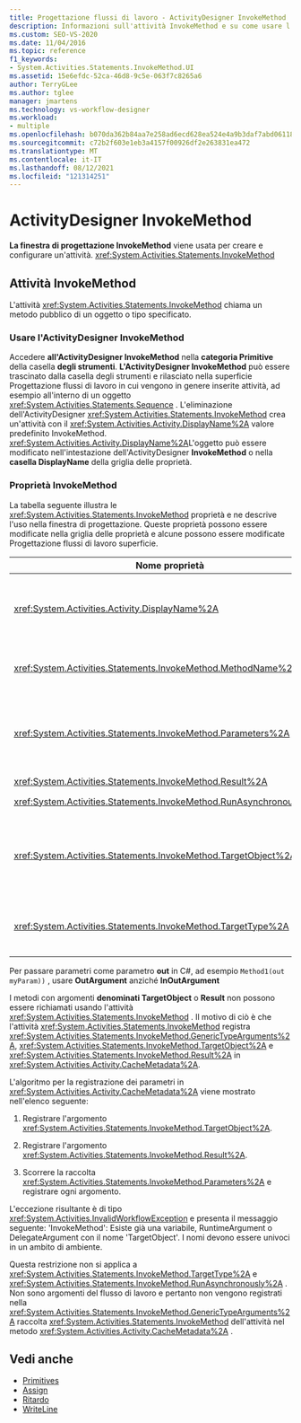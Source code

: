 ```yaml
---
title: Progettazione flussi di lavoro - ActivityDesigner InvokeMethod
description: Informazioni sull'attività InvokeMethod e su come usare l'ActivityDesigner InvokeMethod per creare e configurare un'attività InvokeMethod.
ms.custom: SEO-VS-2020
ms.date: 11/04/2016
ms.topic: reference
f1_keywords:
- System.Activities.Statements.InvokeMethod.UI
ms.assetid: 15e6efdc-52ca-46d8-9c5e-063f7c8265a6
author: TerryGLee
ms.author: tglee
manager: jmartens
ms.technology: vs-workflow-designer
ms.workload:
- multiple
ms.openlocfilehash: b070da362b84aa7e258ad6ecd628ea524e4a9b3daf7abd06118b783399c2baa9
ms.sourcegitcommit: c72b2f603e1eb3a4157f00926df2e263831ea472
ms.translationtype: MT
ms.contentlocale: it-IT
ms.lasthandoff: 08/12/2021
ms.locfileid: "121314251"
---
```

# <a name="invokemethod-activity-designer"></a>ActivityDesigner InvokeMethod

**La finestra di progettazione InvokeMethod** viene usata per creare e configurare un'attività. <xref:System.Activities.Statements.InvokeMethod>

## <a name="the-invokemethod-activity"></a>Attività InvokeMethod

L'attività <xref:System.Activities.Statements.InvokeMethod> chiama un metodo pubblico di un oggetto o tipo specificato.

### <a name="use-the-invokemethod-activity-designer"></a>Usare l'ActivityDesigner InvokeMethod

Accedere **all'ActivityDesigner InvokeMethod** nella **categoria Primitive** della casella **degli strumenti**. **L'ActivityDesigner InvokeMethod** può essere  trascinato dalla casella degli strumenti e rilasciato nella superficie Progettazione flussi di lavoro in cui vengono in genere inserite attività, ad esempio all'interno di un oggetto <xref:System.Activities.Statements.Sequence> . L'eliminazione dell'ActivityDesigner <xref:System.Activities.Statements.InvokeMethod> crea un'attività con il <xref:System.Activities.Activity.DisplayName%2A> valore predefinito InvokeMethod. <xref:System.Activities.Activity.DisplayName%2A>L'oggetto può essere modificato nell'intestazione dell'ActivityDesigner **InvokeMethod** o nella **casella DisplayName** della griglia delle proprietà.

### <a name="the-invokemethod-properties"></a>Proprietà InvokeMethod

La tabella seguente illustra le <xref:System.Activities.Statements.InvokeMethod> proprietà e ne descrive l'uso nella finestra di progettazione. Queste proprietà possono essere modificate nella griglia delle proprietà e alcune possono essere modificate Progettazione flussi di lavoro superficie.

|Nome proprietà|Obbligatoria|Utilizzo|
|-|--------------|-|
|<xref:System.Activities.Activity.DisplayName%2A>|Falso|Nome descrittivo dell'attività <xref:System.Activities.Statements.InvokeMethod>. Il valore predefinito è InvokeMethod.<br /><br /> Anche se <xref:System.Activities.Activity.DisplayName%2A> non è strettamente necessario, è meglio usarne uno.|
|<xref:System.Activities.Statements.InvokeMethod.MethodName%2A>|Vero|Nome del metodo da richiamare quando viene eseguita l'attività. Il metodo chiamato deve essere dichiarato come **pubblico.** Questa proprietà può essere modificata nell'area di progettazione ed è obbligatoria.|
|<xref:System.Activities.Statements.InvokeMethod.Parameters%2A>|Falso|Raccolta di parametri del metodo chiamato. I parametri devono essere aggiunti alla raccolta nello stesso ordine in cui vengono visualizzati nella firma del metodo. Per visualizzare la **finestra di** dialogo Parametri in cui è possibile impostare questa proprietà, fare clic sul pulsante con i puntini di sospensione nel **campo** Parametri della griglia delle proprietà. Fare clic **sul pulsante Crea** argomento per aggiungere i parametri.|
|<xref:System.Activities.Statements.InvokeMethod.Result%2A>|Falso|Valore restituito dalla chiamata del metodo.|
|<xref:System.Activities.Statements.InvokeMethod.RunAsynchronously%2A>|Vero|Specifica se il metodo viene chiamato in modo asincrono. Il valore predefinito è **False**.|
|<xref:System.Activities.Statements.InvokeMethod.TargetObject%2A>|Falso|Oggetto contenente il metodo da chiamare. È possibile modificare questa proprietà nell'area della finestra di progettazione.<br /><br /> È necessario impostare <xref:System.Activities.Statements.InvokeMethod.TargetObject%2A> o <xref:System.Activities.Statements.InvokeMethod.TargetType%2A>.|
|<xref:System.Activities.Statements.InvokeMethod.TargetType%2A>|Falso|Tipo di <xref:System.Activities.Statements.InvokeMethod.TargetObject%2A>. È possibile modificare questa proprietà nell'area della finestra di progettazione. È necessario impostare questa proprietà solo se il metodo chiamato è statico.|

Per passare parametri come parametro **out** in C#, ad esempio `Method1(out myParam))` , usare **OutArgument** anziché **InOutArgument**

I metodi con argomenti **denominati TargetObject** o **Result** non possono essere richiamati usando l'attività <xref:System.Activities.Statements.InvokeMethod> . Il motivo di ciò è che l'attività <xref:System.Activities.Statements.InvokeMethod> registra <xref:System.Activities.Statements.InvokeMethod.GenericTypeArguments%2A>, <xref:System.Activities.Statements.InvokeMethod.TargetObject%2A> e <xref:System.Activities.Statements.InvokeMethod.Result%2A> in <xref:System.Activities.Activity.CacheMetadata%2A>.

L'algoritmo per la registrazione dei parametri in <xref:System.Activities.Activity.CacheMetadata%2A> viene mostrato nell'elenco seguente:

1. Registrare l'argomento <xref:System.Activities.Statements.InvokeMethod.TargetObject%2A>.

2. Registrare l'argomento <xref:System.Activities.Statements.InvokeMethod.Result%2A>.

3. Scorrere la raccolta <xref:System.Activities.Statements.InvokeMethod.Parameters%2A> e registrare ogni argomento.

L'eccezione risultante è di tipo <xref:System.Activities.InvalidWorkflowException> e presenta il messaggio seguente: 'InvokeMethod': Esiste già una variabile, RuntimeArgument o DelegateArgument con il nome 'TargetObject'. I nomi devono essere univoci in un ambito di ambiente.

Questa restrizione non si applica a <xref:System.Activities.Statements.InvokeMethod.TargetType%2A> e <xref:System.Activities.Statements.InvokeMethod.RunAsynchronously%2A> . Non sono argomenti del flusso di lavoro e pertanto non vengono registrati nella <xref:System.Activities.Statements.InvokeMethod.GenericTypeArguments%2A> raccolta <xref:System.Activities.Statements.InvokeMethod> dell'attività nel metodo <xref:System.Activities.Activity.CacheMetadata%2A> .

## <a name="see-also"></a>Vedi anche

- [Primitives](../workflow-designer/primitives-activity-designers.md)
- [Assign](../workflow-designer/assign-activity-designer.md)
- [Ritardo](../workflow-designer/delay-activity-designer.md)
- [WriteLine](../workflow-designer/writeline-activity-designer.md)
